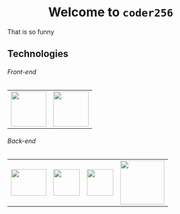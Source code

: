 # &nbsp;&nbsp;&nbsp;&nbsp;&nbsp;&nbsp;&nbsp;&nbsp;&nbsp;&nbsp;&nbsp;&nbsp;&nbsp; Welcome to `coder256`

That is so funny

<!--![alt text](https://www.cdnlogo.com/logos/l/23/laravel.svg) -->
## Technologies
###### Front-end
|  |  |
| ---: | ----------- |
| <img src="https://www.cdnlogo.com/logos/c/59/css-3.svg" height="80"> | <img src="https://www.cdnlogo.com/logos/p/71/php.svg" width="80" height="80">


###### Back-end
|       |  |  | |
| :---        |    :----:  |          ---: | ---: |
| <img src="https://www.cdnlogo.com/logos/l/23/laravel.svg" width="80" height="60"> | <img src="https://www.cdnlogo.com/logos/p/71/php.svg" height="60">| <img src="https://www.cdnlogo.com/logos/p/3/python.svg" height="60"> | <img src="https://www.cdnlogo.com/logos/d/97/django-community.svg" width="100">



<!--
**coder256/coder256** is a ✨ _special_ ✨ repository because its `README.md` (this file) appears on your GitHub profile.

Here are some ideas to get you started:

- 🔭 I’m currently working on ...
- 🌱 I’m currently learning ...
- 👯 I’m looking to collaborate on ...
- 🤔 I’m looking for help with ...
- 💬 Ask me about ...
- 📫 How to reach me: ...
- 😄 Pronouns: ...
- ⚡ Fun fact: ...
-->
